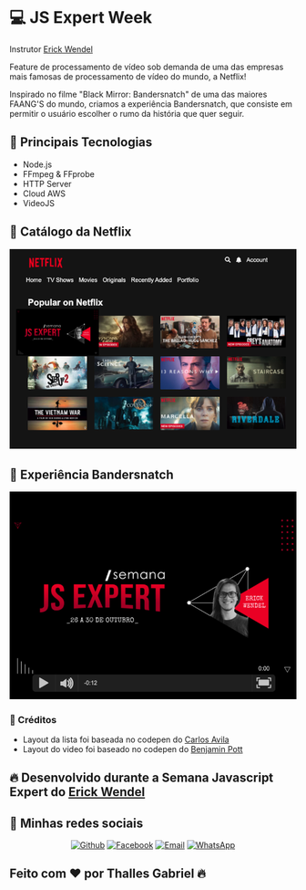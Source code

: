 # 💻 JS Expert Week 

Instrutor [Erick Wendel](https://github.com/erickwendel)

Feature de processamento de vídeo sob demanda de uma
das empresas mais famosas de processamento de vídeo do mundo, a Netflix!

Inspirado no filme "Black Mirror: Bandersnatch" de uma das maiores FAANG'S
do mundo, criamos a experiência Bandersnatch, que consiste em permitir
o usuário escolher o rumo da história que quer seguir.

## 🚀 Principais Tecnologias

- Node.js
- FFmpeg & FFprobe
- HTTP Server
- Cloud AWS
- VideoJS


## 🔖 Catálogo da Netflix

![titulos](./prints/titulos.png)

## 🔖 Experiência Bandersnatch

![titulos](./prints/demo.png)

### 📝 Créditos

- Layout da lista foi baseada no  codepen do [Carlos Avila
](https://codepen.io/cb2307/pen/XYxyeY)
- Layout do video foi baseado no codepen do [Benjamin Pott](https://codepen.io/benjipott/pen/JELELN)

## 🔥 Desenvolvido durante a Semana Javascript Expert do [Erick Wendel](https://github.com/erickwendel)

## 📱 Minhas redes sociais

<p align="center">
   <a href="https://github.com/thallesyasmim" target="_blank" >
    <img alt="Github" src="https://img.shields.io/badge/Github--%23F8952D?style=social&logo=github"></a>
    
      
  <a href="https://www.facebook.com/thalles.gabriel.1690" target="_blank" >
    <img alt="Facebook" src="https://img.shields.io/badge/Facebook--%23F8952D?style=social&logo=facebook"></a>
    
    
  <a href="mailto:ithallesgabriel1307@gmail.com" target="_blank" >
    <img alt="Email" src="https://img.shields.io/badge/Email--%23F8952D?style=social&logo=gmail"></a> 
  
  <a href="https://api.whatsapp.com/send?phone=5511970670088" target="_blank" >
    <img alt="WhatsApp" src="https://img.shields.io/badge/Whatsapp--%23F8952D?style=social&logo=whatsapp"></a>
 </p>


## Feito com ❤ por Thalles Gabriel 🔥 